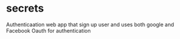 # secrets
Authenticaation web app that sign up user and uses both google and Facebook Oauth for authentication
